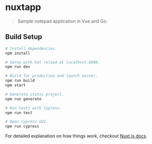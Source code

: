 # nuxtapp

> Sample notepad application in Vue and Go.

## Build Setup

``` bash
# Install dependencies.
npm install

# Serve with hot reload at localhost:8080.
npm run dev

# Build for production and launch server.
npm run build
npm start

# Generate static project.
npm run generate

# Run tests with Cypress.
npm run test

# Open cypress GUI.
npm run cypress
```

For detailed explanation on how things work, checkout [Nuxt.js docs](https://nuxtjs.org).
